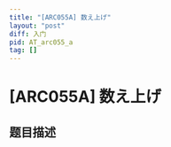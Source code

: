 ```yaml
---
title: "[ARC055A] 数え上げ"
layout: "post"
diff: 入门
pid: AT_arc055_a
tag: []
---
```


# [ARC055A] 数え上げ

## 题目描述

[problemUrl]: https://atcoder.jp/contests/arc055/tasks/arc055_a



